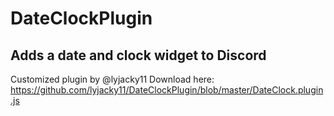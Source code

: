 # DateClockPlugin
## Adds a date and clock widget to Discord
Customized plugin by @lyjacky11
Download here: https://github.com/lyjacky11/DateClockPlugin/blob/master/DateClock.plugin.js
